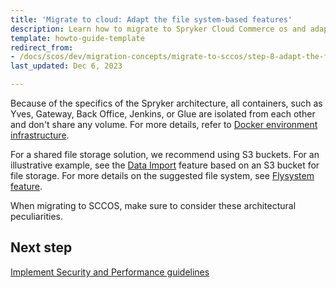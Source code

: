 ```yaml
---
title: 'Migrate to cloud: Adapt the file system-based features'
description: Learn how to migrate to Spryker Cloud Commerce os and adapt the file system based features for your Spryker project.
template: howto-guide-template
redirect_from:
- /docs/scos/dev/migration-concepts/migrate-to-sccos/step-8-adapt-the-filesystem-based-features.html
last_updated: Dec 6, 2023

---
```


Because of the specifics of the Spryker architecture, all containers, such as Yves, Gateway, Back Office, Jenkins, or Glue are isolated from each other and don't share any volume. For more details, refer to [Docker environment infrastructure](/docs/dg/dev/sdks/the-docker-sdk/docker-environment-infrastructure.html).

For a shared file storage solution, we recommend using S3 buckets. For an illustrative example, see the [Data Import](/docs/ca/dev/configure-data-import-from-an-s3-bucket.html) feature based on an S3 bucket for file storage.
For more details on the suggested file system, see [Flysystem feature](/docs/dg/dev/backend-development/data-manipulation/data-ingestion/structural-preparations/flysystem.html).

When migrating to SCCOS, make sure to consider these architectural peculiarities.

## Next step

[Implement Security and Performance guidelines](/docs/dg/dev/upgrade-and-migrate/migrate-to-cloud/migrate-to-cloud-implement-security-and-performance-guidelines.html)

